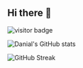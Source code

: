 ## Hi there 👋

<!--
**DanialZaree/DanialZaree** is a ✨ _special_ ✨ repository because its `README.md` (this file) appears on your GitHub profile.

Here are some ideas to get you started:

- 🔭 I’m currently working on ...
- 🌱 I’m currently learning ...
- 👯 I’m looking to collaborate on ...
- 🤔 I’m looking for help with ...
- 💬 Ask me about ...
- 📫 How to reach me: ...
- 😄 Pronouns: ...
- ⚡ Fun fact: ...
-->
![visitor badge](https://visitor-badge.laobi.icu/badge?page_id=danialzaree.danialzaree&style=flat-square&left_color=%2291b3e&right_color=%23292d3e&left_text_color=%23e0ffff&right_text_color=%23ffc700)

![Danial's GitHub stats](https://github-readme-stats-three-eta-66.vercel.app/api?username=DanialZaree&count_private=true&theme=jolly&cache_seconds=1&v=1&hide_border=true)

![GitHub Streak](https://github-readme-streak-stats.herokuapp.com?user=DanialZaree&theme=jolly&hide_border=true)
